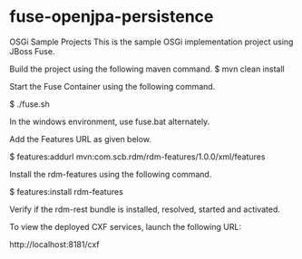 # fuse-openjpa-persistence
OSGi Sample Projects
This is the sample OSGi implementation project using JBoss Fuse.

Build the project using the following maven command.
$ mvn clean install

Start the Fuse Container using the following command.

$ ./fuse.sh

In the windows environment, use fuse.bat alternately.

Add the Features URL as given below.

$ features:addurl mvn:com.scb.rdm/rdm-features/1.0.0/xml/features

Install the rdm-features using the following command.

$ features:install rdm-features

Verify if the rdm-rest bundle is installed, resolved, started and activated.

To view the deployed CXF services, launch the following URL:

http://localhost:8181/cxf
